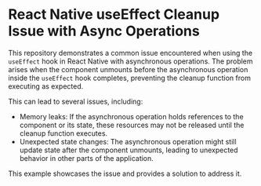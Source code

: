 # React Native useEffect Cleanup Issue with Async Operations

This repository demonstrates a common issue encountered when using the `useEffect` hook in React Native with asynchronous operations. The problem arises when the component unmounts before the asynchronous operation inside the `useEffect` hook completes, preventing the cleanup function from executing as expected.

This can lead to several issues, including:

* Memory leaks: If the asynchronous operation holds references to the component or its state, these resources may not be released until the cleanup function executes.
* Unexpected state changes: The asynchronous operation might still update state after the component unmounts, leading to unexpected behavior in other parts of the application.

This example showcases the issue and provides a solution to address it.